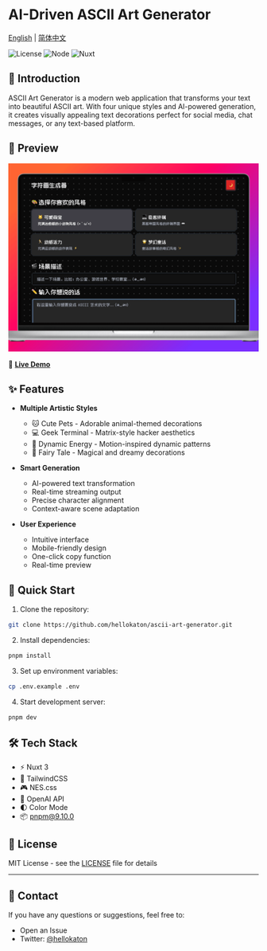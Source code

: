 # AI-Driven ASCII Art Generator

[English](README.md) | [简体中文](README_zh.md)

![License](https://img.shields.io/badge/license-MIT-blue.svg)
![Node](https://img.shields.io/badge/node-%3E%3D18.0.0-brightgreen.svg)
![Nuxt](https://img.shields.io/badge/nuxt-3.x-00DC82.svg)

## 🎨 Introduction

ASCII Art Generator is a modern web application that transforms your text into beautiful ASCII art. With four unique styles and AI-powered generation, it creates visually appealing text decorations perfect for social media, chat messages, or any text-based platform.

## 📸 Preview

![snipate_1.png](screenshots/snipate_1.png)

🌈 **[Live Demo](https://nes-ascii-app.vercel.app)**

## ✨ Features

- **Multiple Artistic Styles**

  - 🐱 Cute Pets - Adorable animal-themed decorations
  - 💻 Geek Terminal - Matrix-style hacker aesthetics
  - 🏃 Dynamic Energy - Motion-inspired dynamic patterns
  - 🌟 Fairy Tale - Magical and dreamy decorations

- **Smart Generation**

  - AI-powered text transformation
  - Real-time streaming output
  - Precise character alignment
  - Context-aware scene adaptation

- **User Experience**
  - Intuitive interface
  - Mobile-friendly design
  - One-click copy function
  - Real-time preview

## 🚀 Quick Start

1. Clone the repository:

```bash
git clone https://github.com/hellokaton/ascii-art-generator.git
```

2. Install dependencies:

```bash
pnpm install
```

3. Set up environment variables:

```bash
cp .env.example .env
```

4. Start development server:

```bash
pnpm dev
```

## 🛠️ Tech Stack

- ⚡ Nuxt 3
- 🎨 TailwindCSS
- 🎮 NES.css
- 🤖 OpenAI API
- 🌓 Color Mode
- 📦 pnpm@9.10.0

## 📝 License

MIT License - see the [LICENSE](LICENSE) file for details

---

## 📮 Contact

If you have any questions or suggestions, feel free to:

- Open an Issue
- Twitter: [@hellokaton](https://x.com/hellokaton)
